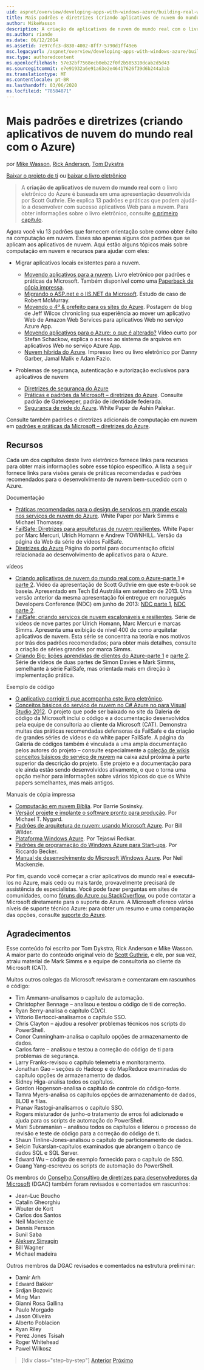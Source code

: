 ```yaml
---
uid: aspnet/overview/developing-apps-with-windows-azure/building-real-world-cloud-apps-with-windows-azure/more-patterns-and-guidance
title: Mais padrões e diretrizes (criando aplicativos de nuvem do mundo real com o Azure) | Microsoft Docs
author: MikeWasson
description: A criação de aplicativos de nuvem do mundo real com o livro eletrônico do Azure é baseada em uma apresentação desenvolvida por Scott Guthrie. Ele explica 13 padrões e práticas que podem...
ms.author: riande
ms.date: 06/12/2014
ms.assetid: 7e97cfc3-d830-4002-8ff7-5790d1ff49e6
msc.legacyurl: /aspnet/overview/developing-apps-with-windows-azure/building-real-world-cloud-apps-with-windows-azure/more-patterns-and-guidance
msc.type: authoredcontent
ms.openlocfilehash: 57e32bf7568ecb0eb22f0f2b585310dcab2d5d43
ms.sourcegitcommit: e7e91932a6e91a63e2e46417626f39d6b244a3ab
ms.translationtype: MT
ms.contentlocale: pt-BR
ms.lasthandoff: 03/06/2020
ms.locfileid: "78584871"
---
```

# <a name="more-patterns-and-guidance-building-real-world-cloud-apps-with-azure"></a>Mais padrões e diretrizes (criando aplicativos de nuvem do mundo real com o Azure)

por [Mike Wasson](https://github.com/MikeWasson), [Rick Anderson](https://twitter.com/RickAndMSFT), [Tom Dykstra](https://github.com/tdykstra)

[Baixar o projeto de ti](https://code.msdn.microsoft.com/Fix-It-app-for-Building-cdd80df4) ou [baixar o livro eletrônico](https://blogs.msdn.com/b/microsoft_press/archive/2014/07/23/free-ebook-building-cloud-apps-with-microsoft-azure.aspx)

> A **criação de aplicativos de nuvem do mundo real com** o livro eletrônico do Azure é baseada em uma apresentação desenvolvida por Scott Guthrie. Ele explica 13 padrões e práticas que podem ajudá-lo a desenvolver com sucesso aplicativos Web para a nuvem. Para obter informações sobre o livro eletrônico, consulte [o primeiro capítulo](introduction.md).

Agora você viu 13 padrões que fornecem orientação sobre como obter êxito na computação em nuvem. Esses são apenas alguns dos padrões que se aplicam aos aplicativos de nuvem. Aqui estão alguns tópicos mais sobre computação em nuvem e recursos para ajudar com eles:

- Migrar aplicativos locais existentes para a nuvem. 

    - [Movendo aplicativos para a nuvem](https://msdn.microsoft.com/library/ff728592.aspx). Livro eletrônico por padrões e práticas da Microsoft. Também disponível como uma [Paperback de cópia impressa](https://www.amazon.com/dp/1621140202).
    - [Migrando o ASP.net e o IIS.NET da Microsoft](https://go.microsoft.com/fwlink/?LinkId=400656). Estudo de caso de Robert McMurray.
    - [Movendo o 4º &amp; prefeito para os sites do Azure](http://www.jeff.wilcox.name/2013/04/4thandmayor-azure-websites/). Postagem de blog de Jeff Wilcox chronicling sua experiência ao mover um aplicativo Web de Amazon Web Services para aplicativos Web no serviço Azure App.
    - [Movendo aplicativos para o Azure: o que é alterado?](https://azure.microsoft.com/documentation/videos/web-sites-internals-and-the-file-system/) Vídeo curto por Stefan Schackow, explica o acesso ao sistema de arquivos em aplicativos Web no serviço Azure App.
    - [Nuvem híbrida do Azure](https://www.amazon.com/dp/B00EOP4UQW). Impresso livro ou livro eletrônico por Danny Garber, Jamal Malik e Adam Fazio.
- Problemas de segurança, autenticação e autorização exclusivos para aplicativos de nuvem

    - [Diretrizes de segurança do Azure](https://azure.microsoft.com/blog/2014/02/10/best-practices-windows-azure-websites-waws/)
    - [Práticas e padrões da Microsoft – diretrizes do Azure](https://msdn.microsoft.com/library/dn568099.aspx). Consulte padrão de Gatekeeper, padrão de identidade federada.
    - [Segurança de rede do Azure](https://download.microsoft.com/download/4/3/9/43902EC9-410E-4875-8800-0788BE146A3D/Windows%20Azure%20Network%20Security%20Whitepaper%20-%20FINAL.docx). White Paper de Ashin Palekar.

Consulte também padrões e diretrizes adicionais de computação em nuvem em [padrões e práticas da Microsoft – diretrizes do Azure](https://msdn.microsoft.com/library/dn568099.aspx).

<a id="resources"></a>
## <a name="resources"></a>Recursos

Cada um dos capítulos deste livro eletrônico fornece links para recursos para obter mais informações sobre esse tópico específico. A lista a seguir fornece links para visões gerais de práticas recomendadas e padrões recomendados para o desenvolvimento de nuvem bem-sucedido com o Azure.

Documentação

- [Práticas recomendadas para o design de serviços em grande escala nos serviços de nuvem do Azure](https://msdn.microsoft.com/library/windowsazure/jj717232.aspx). White Paper por Mark Simms e Michael Thomassy.
- [FailSafe: Diretrizes para arquiteturas de nuvem resilientes](https://msdn.microsoft.com/library/windowsazure/jj853352.aspx). White Paper por Marc Mercuri, Ulrich Homann e Andrew TOWNHILL. Versão da página da Web da série de vídeos FailSafe.
- [Diretrizes do Azure](https://azure.microsoft.com/develop/net/guidance/) Página do portal para documentação oficial relacionada ao desenvolvimento de aplicativos para o Azure.

vídeos

- [Criando aplicativos de nuvem do mundo real com o Azure-parte 1](https://channel9.msdn.com/Events/TechEd/Australia/2013/AZR324) e [parte 2](https://channel9.msdn.com/Events/TechEd/Australia/2013/AZR325). Vídeo da apresentação de Scott Guthrie em que este e-book se baseia. Apresentado em Tech Ed Austrália em setembro de 2013. Uma versão anterior da mesma apresentação foi entregue em norueguês Developers Conference (NDC) em junho de 2013: [NDC parte 1](http://vimeo.com/68215538), [NDC parte 2](http://vimeo.com/68215602).
- [FailSafe: criando serviços de nuvem escalonáveis e resilientes](https://channel9.msdn.com/Series/FailSafe). Série de vídeos de nove partes por Ulrich Homann, Marc Mercuri e marcas Simms. Apresenta uma exibição de nível 400 de como arquitetar aplicativos de nuvem. Esta série se concentra na teoria e nos motivos por trás dos padrões recomendados; para obter mais detalhes, consulte a criação de séries grandes por marca Simms.
- [Criando Big: lições aprendidas de clientes do Azure-parte 1](https://channel9.msdn.com/Events/Build/2012/3-029) e [parte 2](https://channel9.msdn.com/Events/Build/2012/3-030). Série de vídeos de duas partes de Simon Davies e Mark Simms, semelhante à série FailSafe, mas orientada mais em direção à implementação prática.

Exemplo de código

- [O aplicativo corrigir ti que acompanha este livro eletrônico](https://code.msdn.microsoft.com/Fix-It-app-for-Building-cdd80df4?cdn_id=2013-12-03-002).
- [Conceitos básicos do serviço de nuvem no C# Azure no para Visual Studio 2012](https://aka.ms/csf). O projeto que pode ser baixado no site da Galeria de código da Microsoft inclui o código e a documentação desenvolvidos pela equipe de consultoria ao cliente da Microsoft (CAT). Demonstra muitas das práticas recomendadas defensoras da FailSafe e da criação de grandes séries de vídeos e da white paper FailSafe. A página da Galeria de códigos também é vinculada a uma ampla documentação pelos autores do projeto – consulte especialmente a [coleção de wikis conceitos básicos do serviço de nuvem](https://social.technet.microsoft.com/wiki/contents/articles/17987.cloud-service-fundamentals.aspx) na caixa azul próxima à parte superior da descrição do projeto. Este projeto e a documentação para ele ainda estão sendo desenvolvidos ativamente, o que o torna uma opção melhor para informações sobre vários tópicos do que os White papers semelhantes, mas mais antigos.

Manuais de cópia impressa

- [Computação em nuvem Bíblia](https://www.amazon.com/dp/0470903562). Por Barrie Sosinsky.
- [Versão! projete e implante o software pronto para produção](https://www.amazon.com/Release-It-Production-Ready-Pragmatic-Programmers/dp/0978739213). Por Michael T. Nygard.
- [Padrões de arquitetura de nuvem: usando Microsoft Azure](http://shop.oreilly.com/product/0636920023777.do). Por Bill Wilder.
- [Plataforma Windows Azure](https://www.amazon.com/dp/1430235632). Por Tejaswi Redkar.
- [Padrões de programação do Windows Azure para Start-ups](https://www.amazon.com/dp/1849685606). Por Riccardo Becker.
- [Manual de desenvolvimento do Microsoft Windows Azure](https://www.amazon.com/dp/1849682224). Por Neil Mackenzie.

Por fim, quando você começar a criar aplicativos do mundo real e executá-los no Azure, mais cedo ou mais tarde, provavelmente precisará de assistência de especialistas. Você pode fazer perguntas em sites de comunidades, como [fóruns do Azure ou StackOverflow](https://azure.microsoft.com/support/forums/), ou pode contatar a Microsoft diretamente para o suporte do Azure. A Microsoft oferece vários níveis de suporte técnico Azure: para obter um resumo e uma comparação das opções, consulte [suporte do Azure](https://azure.microsoft.com/support/plans/).

<a id="acknowledgments"></a>
## <a name="acknowledgments"></a>Agradecimentos

Esse conteúdo foi escrito por Tom Dykstra, Rick Anderson e Mike Wasson. A maior parte do conteúdo original veio de [Scott Guthrie](https://weblogs.asp.net/scottgu/), e ele, por sua vez, atraiu material de Mark Simms e a equipe de consultoria ao cliente da Microsoft (CAT).

Muitos outros colegas da Microsoft revisaram e comentaram em rascunhos e código:

- Tim Ammann-analisamos o capítulo de automação.
- Christopher Bennage – analisou e testou o código de ti de correção.
- Ryan Berry-analisa o capítulo CD/CI.
- Vittorio Bertocci-analisamos o capítulo SSO.
- Chris Clayton – ajudou a resolver problemas técnicos nos scripts do PowerShell.
- Conor Cunningham-analisa o capítulo opções de armazenamento de dados.
- Carlos farre – analisou e testou a correção do código de ti para problemas de segurança.
- Larry Franks-revisou o capítulo telemetria e monitoramento.
- Jonathan Gao – seções do Hadoop e do MapReduce examinadas do capítulo opções de armazenamento de dados.
- Sidney Higa-analisa todos os capítulos.
- Gordon Hogenson-analisa o capítulo de controle do código-fonte.
- Tamra Myers-analisa os capítulos opções de armazenamento de dados, BLOB e filas.
- Pranav Rastogi-analisamos o capítulo SSO.
- Rogers misturador de junho-o tratamento de erros foi adicionado e ajuda para os scripts de automação do PowerShell.
- Mani Subramanian – analisou todos os capítulos e liderou o processo de revisão e teste de código para a correção do código de ti.
- Shaun Tinline-Jones-analisou o capítulo de particionamento de dados.
- Selcin Tukarslan-capítulos examinados que abrangem o banco de dados SQL e SQL Server.
- Edward Wu – código de exemplo fornecido para o capítulo de SSO.
- Guang Yang-escreveu os scripts de automação do PowerShell.

Os membros do [Conselho Consultivo de diretrizes para desenvolvedores da Microsoft](https://aka.ms/DGAC) (DGAC) também foram revisados e comentados em rascunhos:

- Jean-Luc Boucho
- Catalin Gheorghiu
- Wouter de Kort
- Carlos dos Santos
- Neil Mackenzie
- Dennis Persson
- Sunil Saba
- [Aleksey Sinyagin](http://www.linkedin.com/in/sinyagin)
- Bill Wagner
- Michael madeira

Outros membros da DGAC revisados e comentados na estrutura preliminar:

- Damir Arh
- Edward Bakker
- Srdjan Bozovic
- Ming Man
- Gianni Rosa Gallina
- Paulo Morgado
- Jason Oliveira
- Alberto Poblacion
- Ryan Riley
- Perez Jones Tsisah
- Roger Whitehead
- Pawel Wilkosz

> [!div class="step-by-step"]
> [Anterior](queue-centric-work-pattern.md)
> [Próximo](the-fix-it-sample-application.md)
